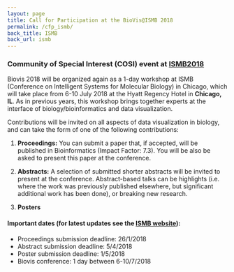```yaml
---
layout: page
title: Call for Participation at the BioVis@ISMB 2018
permalink: /cfp_ismb/
back_title: ISMB
back_url: ismb
---
```

### Community of Special Interest (COSI) event at [ISMB2018](https://www.iscb.org/ismb2018)

Biovis 2018 will be organized again as a 1-day workshop at ISMB (Conference on Intelligent Systems for Molecular Biology) in Chicago, which will take place from 6-10 July 2018 at the Hyatt Regency Hotel in **Chicago, IL**. As in previous years, this workshop brings together experts at the interface of biology/bioinformatics and data visualization.

Contributions will be invited on all aspects of data visualization in biology, and can take the form of one of the following contributions:

 1. **Proceedings:** You can submit a paper that, if accepted,  will be published in Bioinformatics (Impact Factor: 7.3). You will be also be asked to present this paper at the conference.

2. **Abstracts:** A selection of submitted shorter abstracts will be invited to present at the conference. Abstract-based talks can be highlights (i.e. where the work was previously published elsewhere, but significant additional work has been done), or breaking new research.

3. **Posters** 

#### Important dates (for latest updates see the [ISMB website](https://www.iscb.org/ismb2018)):


- Proceedings submission deadline: 26/1/2018
- Abstract submission deadline: 5/4/2018
- Poster submission deadline: 1/5/2018
- Biovis conference: 1 day between 6-10/7/2018

